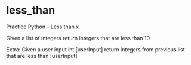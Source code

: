 # less_than
Practice Python - Less than x

Given a list of integers return integers that are less than 10  

Extra: Given a user input int [userInput] return integers from previous list that are less than [userInput]
